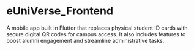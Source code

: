 # eUniVerse_Frontend
A mobile app built in Flutter that replaces physical student ID cards with secure digital QR codes for campus access. It also includes features to boost alumni engagement and streamline administrative tasks.
